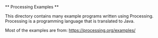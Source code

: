 ** Processing Examples **

This directory contains many example programs written using Processing.
Processing is a programming language that is translated to Java.

Most of the examples are from:
https://processing.org/examples/

